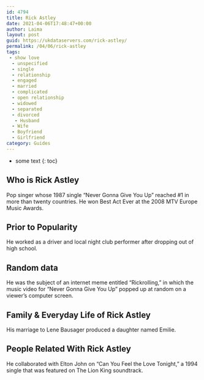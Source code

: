 ```yaml
---
id: 4794
title: Rick Astley
date: 2021-04-06T17:48:47+00:00
author: Laima
layout: post
guid: https://ukdataservers.com/rick-astley/
permalink: /04/06/rick-astley
tags:
 - show love
  - unspecified
  - single
  - relationship
  - engaged
  - married
  - complicated
  - open relationship
  - widowed
  - separated
  - divorced
   - Husband
  - Wife
  - Boyfriend
  - Girlfriend
category: Guides
---
```


* some text
{: toc}


## Who is Rick Astley
                  
                  
                  
Pop singer whose 1987 single &#8220;Never Gonna Give You Up&#8221; reached #1 in more than twenty countries. He won Best Act Ever at the 2008 MTV Europe Music Awards. 
                  
              
            
              
            
                
                
                
## Prior to Popularity
                  
                  
                  
He worked as a driver and local night club performer after dropping out of high school. 
                  
              
            
              
            
                
                
                
## Random data
                  
                  
                  
He was the subject of an internet meme entitled &#8220;Rickrolling,&#8221; in which the music video for &#8220;Never Gonna Give You Up&#8221; popped up at random on a viewer&#8217;s computer screen. 
                  
              
            
              
            
                
                
                
## Family & Everyday Life of Rick Astley
                  
                  
                  
His marriage to Lene Bausager produced a daughter named Emilie. 
                  
              
            
              
            
                
                
                
## People Related With Rick Astley
                  
                  
                  
He collaborated with Elton John on &#8220;Can You Feel the Love Tonight,&#8221; a 1994 single that was featured on The Lion King soundtrack.  
                  
              
            
              
            
                
              
            
              
              
            
            
              
            
          
          
          